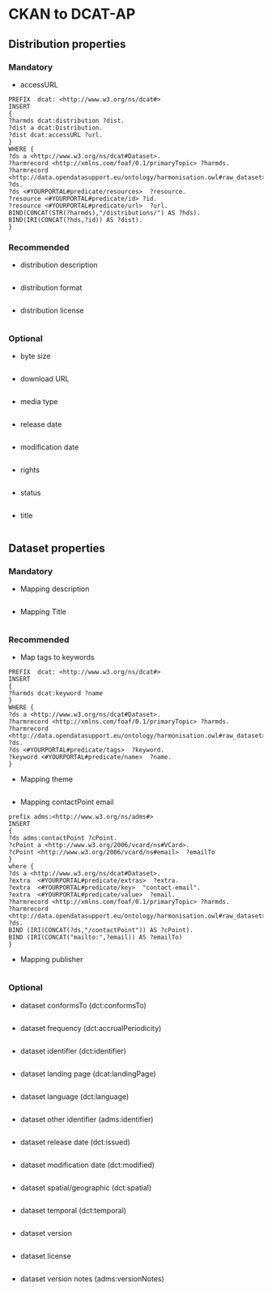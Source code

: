 # <Country> CKAN to DCAT-AP

## Distribution properties

### Mandatory
* accessURL

```
PREFIX  dcat: <http://www.w3.org/ns/dcat#>
INSERT
{
?harmds dcat:distribution ?dist.
?dist a dcat:Distribution.
?dist dcat:accessURL ?url.
}
WHERE {
?ds a <http://www.w3.org/ns/dcat#Dataset>. 
?harmrecord <http://xmlns.com/foaf/0.1/primaryTopic> ?harmds. 
?harmrecord <http://data.opendatasupport.eu/ontology/harmonisation.owl#raw_dataset> ?ds. 
?ds <#YOURPORTAL#predicate/resources>  ?resource. 
?resource <#YOURPORTAL#predicate/id> ?id.
?resource <#YOURPORTAL#predicate/url>  ?url. 
BIND(CONCAT(STR(?harmds),"/distributions/") AS ?hds).
BIND(IRI(CONCAT(?hds,?id)) AS ?dist).
}
```

### Recommended

* distribution description

```
```

* distribution format

```
```

* distribution license

```
```

### Optional
* byte size

```
```

* download URL

```
```

* media type

```
```

* release date

```
```

* modification date

```
```

* rights

```
```

* status

```
```

* title

```
```


## Dataset properties

### Mandatory
* Mapping description

```
```

* Mapping Title

```
```


### Recommended

* Map tags to keywords

```
PREFIX  dcat: <http://www.w3.org/ns/dcat#>
INSERT
{
?harmds dcat:keyword ?name
}
WHERE {
?ds a <http://www.w3.org/ns/dcat#Dataset>. 
?harmrecord <http://xmlns.com/foaf/0.1/primaryTopic> ?harmds. 
?harmrecord <http://data.opendatasupport.eu/ontology/harmonisation.owl#raw_dataset> ?ds. 
?ds <#YOURPORTAL#predicate/tags>  ?keyword. 
?keyword <#YOURPORTAL#predicate/name>  ?name. 
}
```

* Mapping theme

```
```

* Mapping contactPoint email 

```
prefix adms:<http://www.w3.org/ns/adms#>
INSERT 
{ 
?ds adms:contactPoint ?cPoint.
?cPoint a <http://www.w3.org/2006/vcard/ns#VCard>.
?cPoint <http://www.w3.org/2006/vcard/ns#email>  ?emailTo
} 
where { 
?ds a <http://www.w3.org/ns/dcat#Dataset>. 
?extra  <#YOURPORTAL#predicate/extras>  ?extra. 
?extra  <#YOURPORTAL#predicate/key>  "contact-email". 
?extra  <#YOURPORTAL#predicate/value>  ?email. 
?harmrecord <http://xmlns.com/foaf/0.1/primaryTopic> ?harmds. 
?harmrecord <http://data.opendatasupport.eu/ontology/harmonisation.owl#raw_dataset> ?ds. 
BIND (IRI(CONCAT(?ds,"/contactPoint")) AS ?cPoint).
BIND (IRI(CONCAT("mailto:",?email)) AS ?emailTo)
}
```

* Mapping publisher

```
```


### Optional

* dataset conformsTo (dct:conformsTo)

```
```

* dataset frequency (dct:accrualPeriodicity)

```
```

* dataset identifier (dct:identifier)

```
```

* dataset landing page (dcat:landingPage)

```
```

* dataset language (dct:language)

```
```

* dataset other identifier (adms:identifier)

```
```

* dataset release date (dct:issued)

```
```

* dataset modification date (dct:modified)

```
```

* dataset spatial/geographic (dct:spatial)

```
```

* dataset temporal (dct:temporal)

```
```

* dataset version

```
```

* dataset license

```
```

* dataset version notes (adms:versionNotes)

```
```




